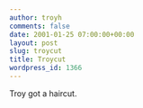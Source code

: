 ```yaml
---
author: troyh
comments: false
date: 2001-01-25 07:00:00+00:00
layout: post
slug: troycut
title: Troycut
wordpress_id: 1366
---
```


Troy got a haircut.
